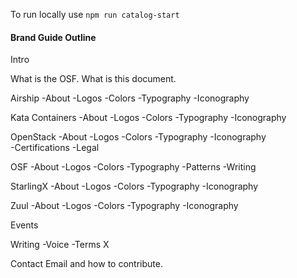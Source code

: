 To run locally use `npm run catalog-start`

#### Brand Guide Outline

Intro

What is the OSF. What is this document. 

Airship
	-About
	-Logos
	-Colors
	-Typography
	-Iconography	

Kata Containers
	-About
	-Logos
	-Colors
	-Typography
	-Iconography	

OpenStack
	-About
	-Logos
	-Colors
	-Typography
	-Iconography	
	-Certifications
	-Legal

OSF
	-About
	-Logos
	-Colors
	-Typography	
	-Patterns 
	-Writing

StarlingX
	-About
	-Logos
	-Colors
	-Typography
	-Iconography	

Zuul
	-About
	-Logos
	-Colors
	-Typography
	-Iconography	

Events

Writing
	-Voice
	-Terms X

Contact
Email and how to contribute.